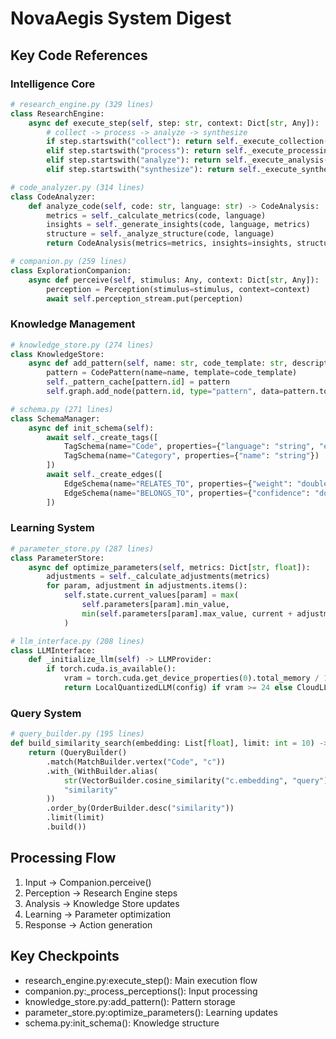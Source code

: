 # NovaAegis System Digest

## Key Code References

### Intelligence Core
```python
# research_engine.py (329 lines)
class ResearchEngine:
    async def execute_step(self, step: str, context: Dict[str, Any]):
        # collect -> process -> analyze -> synthesize
        if step.startswith("collect"): return self._execute_collection()
        elif step.startswith("process"): return self._execute_processing()
        elif step.startswith("analyze"): return self._execute_analysis()
        elif step.startswith("synthesize"): return self._execute_synthesis()

# code_analyzer.py (314 lines)
class CodeAnalyzer:
    def analyze_code(self, code: str, language: str) -> CodeAnalysis:
        metrics = self._calculate_metrics(code, language)
        insights = self._generate_insights(code, language, metrics)
        structure = self._analyze_structure(code, language)
        return CodeAnalysis(metrics=metrics, insights=insights, structure=structure)

# companion.py (259 lines)
class ExplorationCompanion:
    async def perceive(self, stimulus: Any, context: Dict[str, Any]):
        perception = Perception(stimulus=stimulus, context=context)
        await self.perception_stream.put(perception)
```

### Knowledge Management
```python
# knowledge_store.py (274 lines)
class KnowledgeStore:
    async def add_pattern(self, name: str, code_template: str, description: str):
        pattern = CodePattern(name=name, template=code_template)
        self._pattern_cache[pattern.id] = pattern
        self.graph.add_node(pattern.id, type="pattern", data=pattern.to_dict())

# schema.py (271 lines)
class SchemaManager:
    async def init_schema(self):
        await self._create_tags([
            TagSchema(name="Code", properties={"language": "string", "embedding": "list<double>"}),
            TagSchema(name="Category", properties={"name": "string"})
        ])
        await self._create_edges([
            EdgeSchema(name="RELATES_TO", properties={"weight": "double"}),
            EdgeSchema(name="BELONGS_TO", properties={"confidence": "double"})
        ])
```

### Learning System
```python
# parameter_store.py (287 lines)
class ParameterStore:
    async def optimize_parameters(self, metrics: Dict[str, float]):
        adjustments = self._calculate_adjustments(metrics)
        for param, adjustment in adjustments.items():
            self.state.current_values[param] = max(
                self.parameters[param].min_value,
                min(self.parameters[param].max_value, current + adjustment)
            )

# llm_interface.py (208 lines)
class LLMInterface:
    def _initialize_llm(self) -> LLMProvider:
        if torch.cuda.is_available():
            vram = torch.cuda.get_device_properties(0).total_memory / 1024**3
            return LocalQuantizedLLM(config) if vram >= 24 else CloudLLM(config)
```

### Query System
```python
# query_builder.py (195 lines)
def build_similarity_search(embedding: List[float], limit: int = 10) -> str:
    return (QueryBuilder()
        .match(MatchBuilder.vertex("Code", "c"))
        .with_(WithBuilder.alias(
            str(VectorBuilder.cosine_similarity("c.embedding", "query")),
            "similarity"
        ))
        .order_by(OrderBuilder.desc("similarity"))
        .limit(limit)
        .build())
```

## Processing Flow
1. Input -> Companion.perceive()
2. Perception -> Research Engine steps
3. Analysis -> Knowledge Store updates
4. Learning -> Parameter optimization
5. Response -> Action generation

## Key Checkpoints
- research_engine.py:execute_step(): Main execution flow
- companion.py:_process_perceptions(): Input processing
- knowledge_store.py:add_pattern(): Pattern storage
- parameter_store.py:optimize_parameters(): Learning updates
- schema.py:init_schema(): Knowledge structure